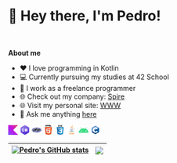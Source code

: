 # 👋 Hey there, I'm Pedro!

<br />

**About me**

- ❤️ I love programming in Kotlin
- 💻 Currently pursuing my studies at 42 School
- 💼 I work as a freelance programmer
- 🌐 Check out my company: [Spire](http://www.spire.pt)
- 🌐 Visit my personal site: [WWW](http://pcruz.spire.pt)
- 💬 Ask me anything [here](https://github.com/LN-Dark/LN-Dark/issues)

<code><img height="20" alt="kotlin" src="https://raw.githubusercontent.com/github/explore/80688e429a7d4ef2fca1e82350fe8e3517d3494d/topics/kotlin/kotlin.png"></code>
<code><img height="20" alt="csharp" src="https://raw.githubusercontent.com/github/explore/80688e429a7d4ef2fca1e82350fe8e3517d3494d/topics/csharp/csharp.png"></code>
<code><img height="20" alt="php" src="https://raw.githubusercontent.com/github/explore/80688e429a7d4ef2fca1e82350fe8e3517d3494d/topics/php/php.png"></code>
<code><img height="20" alt="html" src="https://raw.githubusercontent.com/github/explore/5c058a388828bb5fde0bcafd4bc867b5bb3f26f3/topics/html/html.png"></code>
<code><img height="20" alt="css" src="https://raw.githubusercontent.com/github/explore/80688e429a7d4ef2fca1e82350fe8e3517d3494d/topics/css/css.png"></code>
<code><img height="20" alt="java" src="https://raw.githubusercontent.com/github/explore/80688e429a7d4ef2fca1e82350fe8e3517d3494d/topics/java/java.png"></code>
<code><img height="20" alt="android" src="https://raw.githubusercontent.com/github/explore/80688e429a7d4ef2fca1e82350fe8e3517d3494d/topics/android/android.png"></code>
<code><img height="20" alt="c" src="https://raw.githubusercontent.com/github/explore/80688e429a7d4ef2fca1e82350fe8e3517d3494d/topics/c/c.png"></code>

| [![Pedro's GitHub stats](https://github-readme-stats.vercel.app/api?username=LN-Dark)](https://github.com/anuraghazra/github-readme-stats) | <a href="https://github.com/LN-Dark/github-readme-stats"><img align="center" src="https://github-readme-stats.vercel.app/api/top-langs/?username=LN-Dark&layout=compact&theme=buefy&hide_border=true" /></a> |
| ------------- | ------------- |
